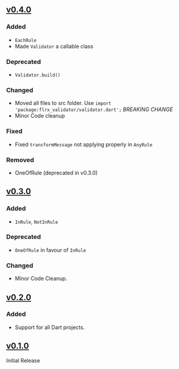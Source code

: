 ## [v0.4.0]

### Added
- `EachRule`
- Made `Validator` a callable class

### Deprecated
- `Validator.build()`

### Changed
- Moved all files to src folder. Use `import 'package:flrx_validator/validator.dart';` *BREAKING CHANGE*
- Minor Code cleanup

### Fixed
- Fixed `transformMessage` not applying properly in `AnyRule`

### Removed
- OneOfRule (deprecated in v0.3.0)

## [v0.3.0]

### Added
- `InRule`, `NotInRule`

### Deprecated
- `OneOfRule` in favour of `InRule`

### Changed
- Minor Code Cleanup.

## [v0.2.0]

### Added
- Support for all Dart projects.

## [v0.1.0]

Initial Release

[v0.4.0]: https://github.com/flrx/validator/compare/v0.4.0...v0.3.0
[v0.3.0]: https://github.com/flrx/validator/compare/v0.3.0...v0.2.0
[v0.2.0]: https://github.com/flrx/validator/compare/v0.2.0...v0.1.0
[v0.1.0]: https://github.com/flrx/validator/tag/v0.1.0
